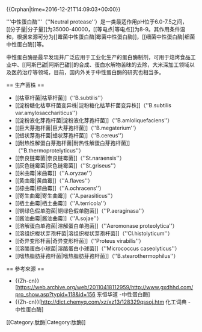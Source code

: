 {{Orphan|time=2016-12-21T14:09:03+00:00}}

'''中性蛋白酶'''（''Neutral protease''）是一类最适作用pH位于6.0-7.5之间，[[分子量|分子量]]为35000-40000，[[等电点|等电点]]为8-9。其作用条件温和，根据来源可分为[[霉菌中性蛋白酶|霉菌中性蛋白酶]]，[[细菌中性蛋白酶|细菌中性蛋白酶]]等。

中性蛋白酶是最早发现并广泛应用于工业化生产的蛋白酶制剂，可用于焙烤食品工业中、[[阿斯巴甜|阿斯巴甜]]的合成、蛋白水解物苦昧的去除，大米深加工领域以及医药治疗等领域，目前，国内外关于中性蛋白酶的研究也相当多。

== 生产菌株 ==

* [[枯草杆菌|枯草杆菌]]（''B.subtilis''）
* [[淀粉糖化枯草杆菌变异株|淀粉糖化枯草杆菌变异株]]（''B.subtilis var.amylosacchariticus''）
* [[淀粉液化芽孢杆菌|淀粉液化芽孢杆菌]]（''B.amloliquefaciens''）
* [[巨大芽孢杆菌|巨大芽孢杆菌]]（''B.megaterium''）
* [[蜡状芽孢杆菌|蜡状芽孢杆菌]]（''B.cereus''）
* [[耐热性解蛋白芽孢杆菌|耐热性解蛋白芽孢杆菌]]（''B.thermoprotelyticus''）
* [[奈良链霉菌|奈良链霉菌]]（''St.naraensis''）
* [[灰色链霉菌|灰色链霉菌]]（''St.griseus''）
* [[米曲霉|米曲霉]]（''A.oryzae''）
* [[黄曲霉|黄曲霉]]（''A.flaves''）
* [[棕曲霉|棕曲霉]]（''A.ochracens''）
* [[寄生曲霉|寄生曲霉]]（''A.parasiticus''）
* [[栖土曲霉|栖土曲霉]]（''A.terricola''）
* [[铜绿色假单胞菌|铜绿色假单胞菌]]（''P.aeraginasa''）
* [[酱油曲霉|酱油曲霉]]（''A.sojae''）
* [[溶解蛋白单孢菌|溶解蛋白单孢菌]]（''Aeromonase proteolytica''）
* [[溶组织梭状芽孢杆菌|溶组织梭状芽孢杆菌]]（''Cl.histolyticum''）
* [[奇异变形杆菌|奇异变形杆菌]]（''Proteus virabilis''）
* [[溶酪蛋白小球菌|溶酪蛋白小球菌]]（''Micrococcus caseolyticus''）
* [[嗜热脂肪芽孢杆菌|嗜热脂肪芽孢杆菌]]（''B.stearothermophilus''）

== 參考來源 ==

* {{Zh-cn}}[https://web.archive.org/web/20110418112959/http://www.gxdhhd.com/pro_show.asp?typid=118&id=156 东恒华道 -中性蛋白酶]
* {{Zh-cn}}[http://dict.chemyq.com/xz/xz13/128329qssoj.htm 化工词典 - 中性蛋白酶]

[[Category:肽酶|Category:肽酶]]